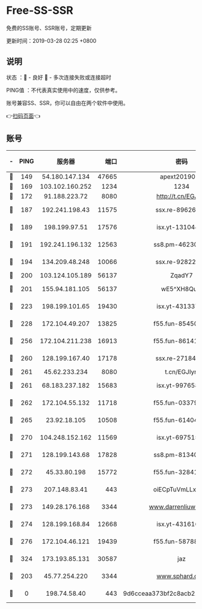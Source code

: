 # Free-SS-SSR

免费的SS账号、SSR账号，定期更新

更新时间：2019-03-28 02:25 +0800

## 说明

状态     ：🙂 - 良好 🙁 - 多次连接失败或连接超时

PING值   ：不代表真实使用中的速度，仅供参考。

账号兼容SS、SSR，你可以自由在两个软件中使用。

👉[扫码页面](https://liesauer.github.io/Free-SS-SSR/)👈

## 账号

|-|PING|服务器|端口|密码|加密方式|区域|
|:----:|:----:|:-----:|-----:|:----:|:----:|:----:|
|🙂|149|54.180.147.134|47665|apext2019001|chacha20|KR|
|🙂|169|103.102.160.252|1234|1234|rc4-md5|JP|
|🙂|172|91.188.223.72|8080|http://t.cn/EGJIyrl|rc4-md5|RU|
|🙂|187|192.241.198.43|11575|ssx.re-89626414|aes-256-cfb|US|
|🙂|189|198.199.97.51|17576|isx.yt-13104420|aes-256-cfb|US|
|🙂|191|192.241.196.132|12563|ss8.pm-46230875|aes-256-cfb|US|
|🙂|194|134.209.48.248|10066|ssx.re-92822056|aes-256-cfb|US|
|🙂|200|103.124.105.189|56137|ZqadY7|chacha20|US|
|🙂|201|155.94.181.105|56137|wE5^XH8Quw|aes-256-cfb|US|
|🙂|223|198.199.101.65|19430|isx.yt-43133714|aes-256-cfb|US|
|🙂|228|172.104.49.207|13825|f55.fun-85450725|aes-256-cfb|SG|
|🙂|256|172.104.211.238|16913|f55.fun-86141649|aes-256-cfb|US|
|🙂|260|128.199.167.40|17178|ssx.re-27184515|aes-256-cfb|SG|
|🙂|261|45.62.233.234|8080|t.cn/EGJIyrl|rc4-md5|CA|
|🙂|261|68.183.237.182|15683|isx.yt-99765862|aes-256-cfb|SG|
|🙂|262|172.104.55.132|11718|f55.fun-03379354|aes-256-cfb|SG|
|🙂|265|23.92.18.105|10508|f55.fun-61404172|aes-256-cfb|US|
|🙂|270|104.248.152.162|11569|isx.yt-69751586|aes-256-cfb|SG|
|🙂|271|128.199.143.68|17828|ss8.pm-81340579|aes-256-cfb|SG|
|🙂|272|45.33.80.198|15772|f55.fun-32841056|aes-256-cfb|US|
|🙂|273|207.148.83.41|443|oiECpTuVmLLxk4Ts|aes-256-cfb|AU|
|🙂|273|149.28.176.168|3344|www.darrenliuwei.com|aes-256-cfb|AU|
|🙂|274|128.199.168.84|12668|isx.yt-43161611|aes-256-cfb|SG|
|🙂|276|172.104.46.121|19439|f55.fun-58788644|aes-256-cfb|SG|
|🙂|324|173.193.85.131|30587|jaz|aes-256-cfb|US|
|🙂|203|45.77.254.220|3344|www.sphard.com|aes-256-cfb|SG|
|🙁|0|198.74.58.40|443|9d6cceaa373bf2c8acb22e60b6a58be6|aes-256-cfb|US|
